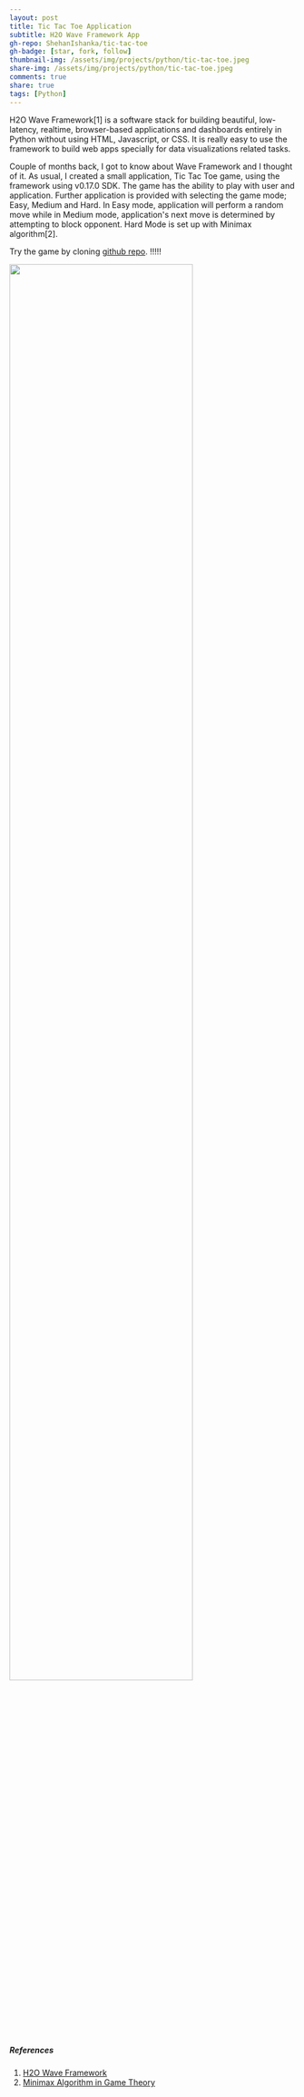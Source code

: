 ```yaml
---
layout: post
title: Tic Tac Toe Application
subtitle: H2O Wave Framework App
gh-repo: ShehanIshanka/tic-tac-toe
gh-badge: [star, fork, follow]
thumbnail-img: /assets/img/projects/python/tic-tac-toe.jpeg
share-img: /assets/img/projects/python/tic-tac-toe.jpeg
comments: true
share: true
tags: [Python]
---
```


H2O Wave Framework[1] is a software stack for building beautiful, low-latency, realtime, browser-based applications and dashboards entirely in Python without using HTML, Javascript, or CSS. 
It is really easy to use the framework to build web apps specially for data visualizations related tasks.<br>

Couple of months back, I got to know about Wave Framework and I thought of it. 
As usual, I created a small application, Tic Tac Toe game, using the framework using v0.17.0 SDK. 
The game has the ability to play with user and application. 
Further application is provided with selecting the game mode; Easy, Medium and Hard.
In Easy mode, application will perform a random move while in Medium mode, application's next move is determined by attempting to block opponent.
Hard Mode is set up with Minimax algorithm[2].

Try the game by cloning <a href="https://github.com/ShehanIshanka/tic-tac-toe" target="_top">github repo</a>. !!!!!

<img src="/assets/img/projects/python/tic-tac-toe.gif" width="80%" height="80%"/>

##### References
1. <a href="https://wave.h2o.ai" target="_top">H2O Wave Framework</a>
2. <a href="https://www.geeksforgeeks.org/minimax-algorithm-in-game-theory-set-3-tic-tac-toe-ai-finding-optimal-move/?ref=lbp" target="_top">Minimax Algorithm in Game Theory</a>